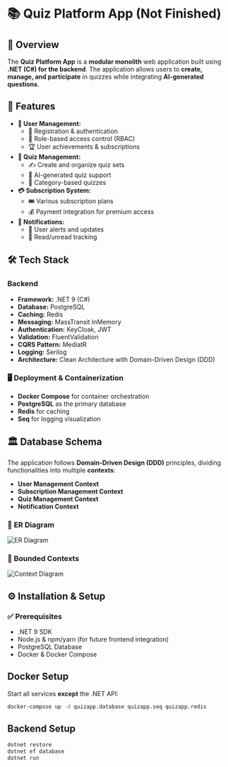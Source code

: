 # 📚 Quiz Platform App (Not Finished)

## 🌟 Overview
The **Quiz Platform App** is a **modular monolith** web application built using **.NET (C#) for the backend**. The application allows users to **create, manage, and participate** in quizzes while integrating **AI-generated questions**.

## 🚀 Features
- **👤 User Management:**
  - 📝 Registration & authentication
  - 🔐 Role-based access control (RBAC)
  - 🏆 User achievements & subscriptions
- **📝 Quiz Management:**
  - ✍️ Create and organize quiz sets
  - 🤖 AI-generated quiz support
  - 📂 Category-based quizzes
- **💳 Subscription System:**
  - 🎟️ Various subscription plans
  - 💰 Payment integration for premium access
- **🔔 Notifications:**
  - 📢 User alerts and updates
  - 📩 Read/unread tracking

## 🛠️ Tech Stack
### Backend
- **Framework:** .NET 9 (C#)
- **Database:** PostgreSQL
- **Caching:** Redis
- **Messaging:** MassTransit InMemory
- **Authentication:** KeyCloak, JWT
- **Validation:** FluentValidation
- **CQRS Pattern:** MediatR
- **Logging:** Serilog
- **Architecture:** Clean Architecture with Domain-Driven Design (DDD)

### 🖥️ Deployment & Containerization
- **Docker Compose** for container orchestration
- **PostgreSQL** as the primary database
- **Redis** for caching
- **Seq** for logging visualization

## 🏛️ Database Schema
The application follows **Domain-Driven Design (DDD)** principles, dividing functionalities into multiple **contexts**:
- **User Management Context**
- **Subscription Management Context**
- **Quiz Management Context**
- **Notification Context**

### 📌 ER Diagram
![ER Diagram](https://github.com/user-attachments/assets/826846fa-333b-4b42-b648-a09a9a4fa7c7)

### 📍 Bounded Contexts
![Context Diagram](https://github.com/user-attachments/assets/00884e30-c212-42fb-af9c-3051a08f4804)

## ⚙️ Installation & Setup
### ✅ Prerequisites
- .NET 9 SDK
- Node.js & npm/yarn (for future frontend integration)
- PostgreSQL Database
- Docker & Docker Compose

## Docker Setup

Start all services **except** the .NET API:
```sh
docker-compose up -d quizapp.database quizapp.seq quizapp.redis
```

## Backend Setup
```sh
dotnet restore
dotnet ef database 
dotnet run
```

